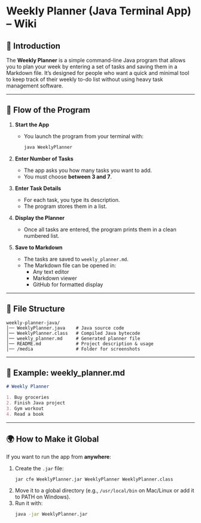 
# Weekly Planner (Java Terminal App) – Wiki

## 📖 Introduction
The **Weekly Planner** is a simple command-line Java program that allows you to plan your week by entering a set of tasks and saving them in a Markdown file. 
It’s designed for people who want a quick and minimal tool to keep track of their weekly to-do list without using heavy task management software.

---

## 🔄 Flow of the Program

1. **Start the App**
   - You launch the program from your terminal with:
     ```bash
     java WeeklyPlanner
     ```
2. **Enter Number of Tasks**
   - The app asks you how many tasks you want to add.
   - You must choose **between 3 and 7**.

3. **Enter Task Details**
   - For each task, you type its description.
   - The program stores them in a list.

4. **Display the Planner**
   - Once all tasks are entered, the program prints them in a clean numbered list.

5. **Save to Markdown**
   - The tasks are saved to `weekly_planner.md`.
   - The Markdown file can be opened in:
     - Any text editor
     - Markdown viewer
     - GitHub for formatted display

---

## 📂 File Structure
```
weekly-planner-java/
│── WeeklyPlanner.java    # Java source code
│── WeeklyPlanner.class   # Compiled Java bytecode
│── weekly_planner.md     # Generated planner file
│── README.md             # Project description & usage
│── /media                # Folder for screenshots
```

---

## 📄 Example: weekly_planner.md
```markdown
# Weekly Planner

1. Buy groceries
2. Finish Java project
3. Gym workout
4. Read a book
```

---

## 🌍 How to Make it Global
If you want to run the app from **anywhere**:
1. Create the `.jar` file:
   ```bash
   jar cfe WeeklyPlanner.jar WeeklyPlanner WeeklyPlanner.class
   ```
2. Move it to a global directory (e.g., `/usr/local/bin` on Mac/Linux or add it to PATH on Windows).
3. Run it with:
   ```bash
   java -jar WeeklyPlanner.jar
   ```
